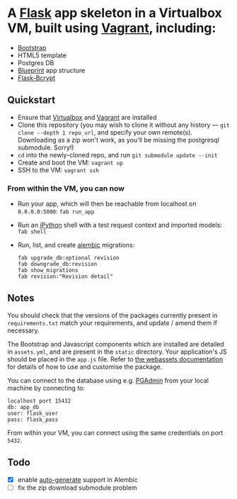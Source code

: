 # A [Flask](http://flask.pocoo.org) app skeleton in a Virtualbox VM, built using [Vagrant](http://vagrantup.com), including:

- [Bootstrap](http://twitter.github.com/bootstrap/)
- HTML5 template
- Postgres DB
- [Blueprint](http://flask.pocoo.org/docs/blueprints/) app structure
- [Flask-Bcrypt](http://packages.python.org/Flask-Bcrypt/)

## Quickstart
- Ensure that [Virtualbox](https://www.virtualbox.org/wiki/Downloads) and [Vagrant](http://downloads.vagrantup.com/) are installed
- Clone this repository (you may wish to clone it without any history — `git clone --depth 1 repo_url`, and specify your own remote(s). Downloading as a zip won't work, as you'll be missing the postgresql submodule. Sorry!)
- `cd` into the newly-cloned repo, and run `git submodule update --init`
- Create and boot the VM: `vagrant up`
- SSH to the VM: `vagrant ssh`

### From within the VM, you can now  

- Run your app, which will then be reachable from localhost on `0.0.0.0:5000`: `fab run_app`
- Run an [iPython](http://ipython.org) shell with a test request context and imported models: `fab shell`
- Run, list, and create [alembic](http://alembic.readthedocs.org/en/latest/) migrations:

    `fab upgrade_db:optional revision`  
    `fab downgrade_db:revision`  
    `fab show_migrations`  
    `fab revision:"Revision detail"`  

## Notes

You should check that the versions of the packages currently present in `requirements.txt` match your requirements, and update / amend them if necessary.

The Bootstrap and Javascript components which are installed are detailed in `assets.yml`, and are present in the `static` directory. Your application's JS should be placed in the `app.js` file. Refer to [the webassets documentation](http://webassets.readthedocs.org/en/latest/) for details of how to use and customise the package.

You can connect to the database using e.g. [PGAdmin](http://www.pgadmin.org) from your local machine by connecting to:

    localhost port 15432
    db: app_db
    user: flask_user
    pass: flask_pass

From within your VM, you can connect using the same credentials on port `5432`.

## Todo
- [x] enable [auto-generate](https://alembic.readthedocs.org/en/latest/tutorial.html#auto-generating-migrations) support in Alembic
- [ ] fix the zip download submodule problem
